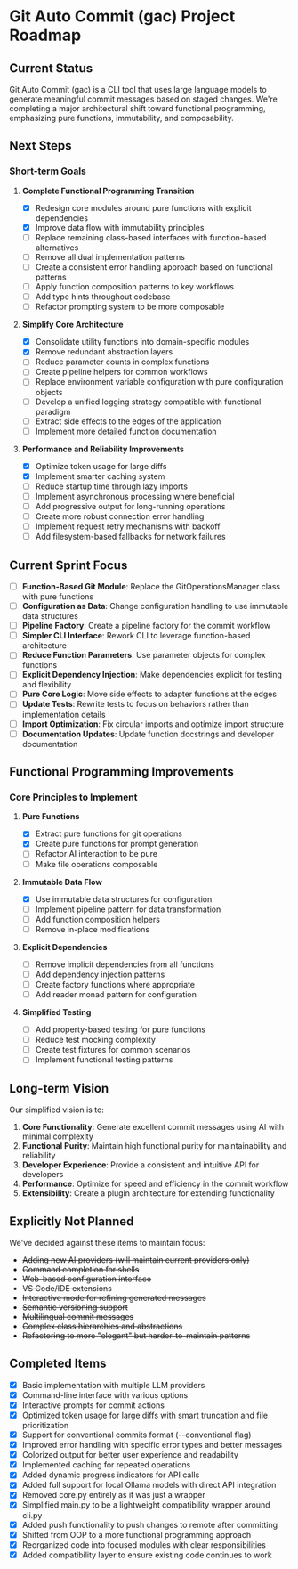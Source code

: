 # Git Auto Commit (gac) Project Roadmap

## Current Status

Git Auto Commit (gac) is a CLI tool that uses large language models to generate meaningful commit messages based on staged changes. We're completing a major architectural shift toward functional programming, emphasizing pure functions, immutability, and composability.

## Next Steps

### Short-term Goals

1. **Complete Functional Programming Transition**

   - [x] Redesign core modules around pure functions with explicit dependencies
   - [x] Improve data flow with immutability principles
   - [ ] Replace remaining class-based interfaces with function-based alternatives
   - [ ] Remove all dual implementation patterns
   - [ ] Create a consistent error handling approach based on functional patterns
   - [ ] Apply function composition patterns to key workflows
   - [ ] Add type hints throughout codebase
   - [ ] Refactor prompting system to be more composable

2. **Simplify Core Architecture**

   - [x] Consolidate utility functions into domain-specific modules
   - [x] Remove redundant abstraction layers
   - [ ] Reduce parameter counts in complex functions
   - [ ] Create pipeline helpers for common workflows
   - [ ] Replace environment variable configuration with pure configuration objects
   - [ ] Develop a unified logging strategy compatible with functional paradigm
   - [ ] Extract side effects to the edges of the application
   - [ ] Implement more detailed function documentation

3. **Performance and Reliability Improvements**

   - [x] Optimize token usage for large diffs
   - [x] Implement smarter caching system
   - [ ] Reduce startup time through lazy imports
   - [ ] Implement asynchronous processing where beneficial
   - [ ] Add progressive output for long-running operations
   - [ ] Create more robust connection error handling
   - [ ] Implement request retry mechanisms with backoff
   - [ ] Add filesystem-based fallbacks for network failures

## Current Sprint Focus

- [ ] **Function-Based Git Module**: Replace the GitOperationsManager class with pure functions
- [ ] **Configuration as Data**: Change configuration handling to use immutable data structures
- [ ] **Pipeline Factory**: Create a pipeline factory for the commit workflow
- [ ] **Simpler CLI Interface**: Rework CLI to leverage function-based architecture
- [ ] **Reduce Function Parameters**: Use parameter objects for complex functions
- [ ] **Explicit Dependency Injection**: Make dependencies explicit for testing and flexibility
- [ ] **Pure Core Logic**: Move side effects to adapter functions at the edges
- [ ] **Update Tests**: Rewrite tests to focus on behaviors rather than implementation details
- [ ] **Import Optimization**: Fix circular imports and optimize import structure
- [ ] **Documentation Updates**: Update function docstrings and developer documentation

## Functional Programming Improvements

### Core Principles to Implement

1. **Pure Functions**

   - [x] Extract pure functions for git operations
   - [x] Create pure functions for prompt generation
   - [ ] Refactor AI interaction to be pure
   - [ ] Make file operations composable

2. **Immutable Data Flow**

   - [x] Use immutable data structures for configuration
   - [ ] Implement pipeline pattern for data transformation
   - [ ] Add function composition helpers
   - [ ] Remove in-place modifications

3. **Explicit Dependencies**

   - [ ] Remove implicit dependencies from all functions
   - [ ] Add dependency injection patterns
   - [ ] Create factory functions where appropriate
   - [ ] Add reader monad pattern for configuration

4. **Simplified Testing**
   - [ ] Add property-based testing for pure functions
   - [ ] Reduce test mocking complexity
   - [ ] Create test fixtures for common scenarios
   - [ ] Implement functional testing patterns

## Long-term Vision

Our simplified vision is to:

1. **Core Functionality**: Generate excellent commit messages using AI with minimal complexity
2. **Functional Purity**: Maintain high functional purity for maintainability and reliability
3. **Developer Experience**: Provide a consistent and intuitive API for developers
4. **Performance**: Optimize for speed and efficiency in the commit workflow
5. **Extensibility**: Create a plugin architecture for extending functionality

## Explicitly Not Planned

We've decided against these items to maintain focus:

- ~~Adding new AI providers (will maintain current providers only)~~
- ~~Command completion for shells~~
- ~~Web-based configuration interface~~
- ~~VS Code/IDE extensions~~
- ~~Interactive mode for refining generated messages~~
- ~~Semantic versioning support~~
- ~~Multilingual commit messages~~
- ~~Complex class hierarchies and abstractions~~
- ~~Refactoring to more "elegant" but harder-to-maintain patterns~~

## Completed Items

- [x] Basic implementation with multiple LLM providers
- [x] Command-line interface with various options
- [x] Interactive prompts for commit actions
- [x] Optimized token usage for large diffs with smart truncation and file prioritization
- [x] Support for conventional commits format (--conventional flag)
- [x] Improved error handling with specific error types and better messages
- [x] Colorized output for better user experience and readability
- [x] Implemented caching for repeated operations
- [x] Added dynamic progress indicators for API calls
- [x] Added full support for local Ollama models with direct API integration
- [x] Removed core.py entirely as it was just a wrapper
- [x] Simplified main.py to be a lightweight compatibility wrapper around cli.py
- [x] Added push functionality to push changes to remote after committing
- [x] Shifted from OOP to a more functional programming approach
- [x] Reorganized code into focused modules with clear responsibilities
- [x] Added compatibility layer to ensure existing code continues to work
